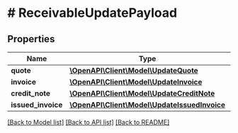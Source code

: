 # # ReceivableUpdatePayload

## Properties

Name | Type | Description | Notes
------------ | ------------- | ------------- | -------------
**quote** | [**\OpenAPI\Client\Model\UpdateQuote**](UpdateQuote.md) |  |
**invoice** | [**\OpenAPI\Client\Model\UpdateInvoice**](UpdateInvoice.md) |  |
**credit_note** | [**\OpenAPI\Client\Model\UpdateCreditNote**](UpdateCreditNote.md) |  |
**issued_invoice** | [**\OpenAPI\Client\Model\UpdateIssuedInvoice**](UpdateIssuedInvoice.md) |  |

[[Back to Model list]](../../README.md#models) [[Back to API list]](../../README.md#endpoints) [[Back to README]](../../README.md)
